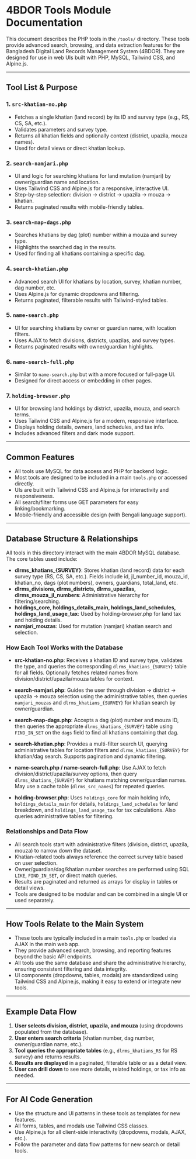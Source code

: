 # 4BDOR Tools Module Documentation

This document describes the PHP tools in the `/tools/` directory. These tools provide advanced search, browsing, and data extraction features for the Bangladesh Digital Land Records Management System (4BDOR). They are designed for use in web UIs built with PHP, MySQL, Tailwind CSS, and Alpine.js.

---

## Tool List & Purpose

### 1. `src-khatian-no.php`
- Fetches a single khatian (land record) by its ID and survey type (e.g., RS, CS, SA, etc.).
- Validates parameters and survey type.
- Returns all khatian fields and optionally context (district, upazila, mouza names).
- Used for detail views or direct khatian lookup.

### 2. `search-namjari.php`
- UI and logic for searching khatians for land mutation (namjari) by owner/guardian name and location.
- Uses Tailwind CSS and Alpine.js for a responsive, interactive UI.
- Step-by-step selection: division → district → upazila → mouza → khatian.
- Returns paginated results with mobile-friendly tables.

### 3. `search-map-dags.php`
- Searches khatians by dag (plot) number within a mouza and survey type.
- Highlights the searched dag in the results.
- Used for finding all khatians containing a specific dag.

### 4. `search-khatian.php`
- Advanced search UI for khatians by location, survey, khatian number, dag number, etc.
- Uses Alpine.js for dynamic dropdowns and filtering.
- Returns paginated, filterable results with Tailwind-styled tables.

### 5. `name-search.php`
- UI for searching khatians by owner or guardian name, with location filters.
- Uses AJAX to fetch divisions, districts, upazilas, and survey types.
- Returns paginated results with owner/guardian highlights.

### 6. `name-search-full.php`
- Similar to `name-search.php` but with a more focused or full-page UI.
- Designed for direct access or embedding in other pages.

### 7. `holding-browser.php`
- UI for browsing land holdings by district, upazila, mouza, and search terms.
- Uses Tailwind CSS and Alpine.js for a modern, responsive interface.
- Displays holding details, owners, land schedules, and tax info.
- Includes advanced filters and dark mode support.

---

## Common Features
- All tools use MySQL for data access and PHP for backend logic.
- Most tools are designed to be included in a main `tools.php` or accessed directly.
- UIs are built with Tailwind CSS and Alpine.js for interactivity and responsiveness.
- All search/filter forms use GET parameters for easy linking/bookmarking.
- Mobile-friendly and accessible design (with Bengali language support).

---

## Database Structure & Relationships

All tools in this directory interact with the main 4BDOR MySQL database. The core tables used include:

- **dlrms_khatians_{SURVEY}**: Stores khatian (land record) data for each survey type (RS, CS, SA, etc.). Fields include id, jl_number_id, mouza_id, khatian_no, dags (plot numbers), owners, guardians, total_land, etc.
- **dlrms_divisions, dlrms_districts, dlrms_upazilas, dlrms_mouza_jl_numbers**: Administrative hierarchy for filtering/searching.
- **holdings_core, holdings_details_main, holdings_land_schedules, holdings_land_usage_tax**: Used by holding-browser.php for land tax and holding details.
- **namjari_mouzas**: Used for mutation (namjari) khatian search and selection.

### How Each Tool Works with the Database

- **src-khatian-no.php**: Receives a khatian ID and survey type, validates the type, and queries the corresponding `dlrms_khatians_{SURVEY}` table for all fields. Optionally fetches related names from division/district/upazila/mouza tables for context.

- **search-namjari.php**: Guides the user through division → district → upazila → mouza selection using the administrative tables, then queries `namjari_mouzas` and `dlrms_khatians_{SURVEY}` for khatian search by owner/guardian.

- **search-map-dags.php**: Accepts a dag (plot) number and mouza ID, then queries the appropriate `dlrms_khatians_{SURVEY}` table using `FIND_IN_SET` on the `dags` field to find all khatians containing that dag.

- **search-khatian.php**: Provides a multi-filter search UI, querying administrative tables for location filters and `dlrms_khatians_{SURVEY}` for khatian/dag search. Supports pagination and dynamic filtering.

- **name-search.php / name-search-full.php**: Use AJAX to fetch division/district/upazila/survey options, then query `dlrms_khatians_{SURVEY}` for khatians matching owner/guardian names. May use a cache table (`dlrms_src_names`) for repeated queries.

- **holding-browser.php**: Uses `holdings_core` for main holding info, `holdings_details_main` for details, `holdings_land_schedules` for land breakdown, and `holdings_land_usage_tax` for tax calculations. Also queries administrative tables for filtering.

### Relationships and Data Flow

- All search tools start with administrative filters (division, district, upazila, mouza) to narrow down the dataset.
- Khatian-related tools always reference the correct survey table based on user selection.
- Owner/guardian/dag/khatian number searches are performed using SQL `LIKE`, `FIND_IN_SET`, or direct match queries.
- Results are paginated and returned as arrays for display in tables or detail views.
- Tools are designed to be modular and can be combined in a single UI or used separately.

---

## How Tools Relate to the Main System

- These tools are typically included in a main `tools.php` or loaded via AJAX in the main web app.
- They provide advanced search, browsing, and reporting features beyond the basic API endpoints.
- All tools use the same database and share the administrative hierarchy, ensuring consistent filtering and data integrity.
- UI components (dropdowns, tables, modals) are standardized using Tailwind CSS and Alpine.js, making it easy to extend or integrate new tools.

---

## Example Data Flow

1. **User selects division, district, upazila, and mouza** (using dropdowns populated from the database).
2. **User enters search criteria** (khatian number, dag number, owner/guardian name, etc.).
3. **Tool queries the appropriate tables** (e.g., `dlrms_khatians_RS` for RS survey) and returns results.
4. **Results are displayed** in a paginated, filterable table or as a detail view.
5. **User can drill down** to see more details, related holdings, or tax info as needed.

---

## For AI Code Generation
- Use the structure and UI patterns in these tools as templates for new features.
- All forms, tables, and modals use Tailwind CSS classes.
- Use Alpine.js for all client-side interactivity (dropdowns, modals, AJAX, etc.).
- Follow the parameter and data flow patterns for new search or detail tools.
